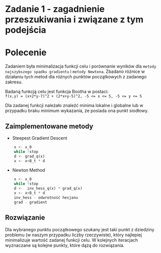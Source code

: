 # Zadanie 1 - zagadnienie przeszukiwania i związane z tym podejścia

# Polecenie
Zadaniem była minimalizacja funkcji celu i porównanie wyników dla `metody najszybszego spadku gradientu` i `metody Newtona`. Zbadano różnice w działaniu tych metod dla różnych punktów początkowych z zadanego zakresu.

Badaną funkcją celu jest funkcja Bootha w postaci:  
`f(x,y) = (x+2*y-7)^2 + (2*x+y-5)^2, -5 <= x <= 5, -5 <= y <= 5`

Dla zadanej funkcji należało znaleźć minima lokalne i globalne lub w przypadku braku minimum wykazania, że posiada ona punkt siodłowy.

## Zaimplementowane metody
* Steepest Gradient Descent
```python
    x <- x_0
    while !stop
    d <- grad_q(x)
    x <- x+B_t * d
```

* Newton Method
```python
    x <- x_0
    while !stop
    d <-  inv_hess_q(x) * grad_q(x)
    x <- x+B_t * d  
    inv_hess - odwrotność hesjanu 
    grad - gradient 

```

## Rozwiązanie
Dla wybranego punktu początkowego szukany jest taki punkt z dziedziny problemu (w naszym przypadku liczby rzeczywiste), który najlepiej minimalizuje wartość zadanej funkcji celu. W kolejnych iteracjach wyznaczane są kolejne punkty, które dążą do rozwiązania. 